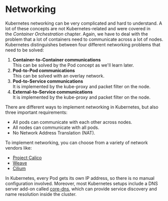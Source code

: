 # Networking

Kubernetes networking can be very complicated and hard to understand. A lot of these concepts are not Kubernetes-related and were covered in the _Container Orchestration_ chapter. Again, we have to deal with the problem that a lot of containers need to communicate across a lot of nodes. Kubernetes distinguishes between four different networking problems that need to be solved:

1.  **Container-to-Container communications**  
    This can be solved by the Pod concept as we'll learn later.
2.  **Pod-to-Pod communications**  
    This can be solved with an overlay network.
3.  **Pod-to-Service communications**  
    It is implemented by the kube-proxy and packet filter on the node.
4.  **External-to-Service communications**  
    It is implemented by the kube-proxy and packet filter on the node.

There are different ways to implement networking in Kubernetes, but also three important requirements:

-   All pods can communicate with each other across nodes.
-   All nodes can communicate with all pods.
-   No Network Address Translation (NAT).

To implement networking, you can choose from a variety of network vendors like:

-   [Project Calico](https://www.tigera.io/project-calico/)
-   [Weave](https://www.weave.works/oss/net/)
-   [Cilium](https://cilium.io/)

In Kubernetes, every Pod gets its own IP address, so there is no manual configuration involved. Moreover, most Kubernetes setups include a DNS server add-on called [core-dns](https://kubernetes.io/docs/tasks/administer-cluster/coredns/), which can provide service discovery and name resolution inside the cluster.